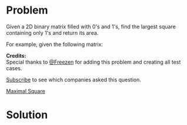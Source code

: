 
# Problem

Given a 2D binary matrix filled with 0's and 1's, find the largest square
containing only 1's and return its area.

For example, given the following matrix:

**Credits:**  
Special thanks to [@Freezen](https://oj.leetcode.com/discuss/user/Freezen) for
adding this problem and creating all test cases.

[Subscribe](/subscribe/) to see which companies asked this question.



[Maximal Square](https://leetcode.com/problems/maximal-square)

# Solution



